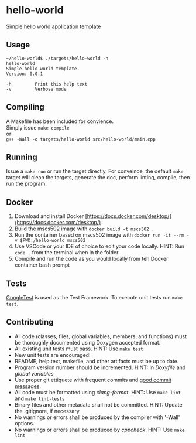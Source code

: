 # hello-world
Simple hello world application template

## Usage
```
~/hello-world$ ./targets/hello-world -h
hello-world
Simple hello world template.
Version: 0.0.1

-h         Print this help text
-v         Verbose mode
```

## Compiling
A Makefile has been included for convience.  
Simply issue `make compile`  
or  
`g++ -Wall -o targets/hello-world src/hello-world/main.cpp`

## Running
Issue a `make run` or run the target directly.  For conveince, the default `make` target will clean the targets, generate the doc, perform linting, compile, then run the program.

## Docker
1. Download and install Docker [https://docs.docker.com/desktop/](https://docs.docker.com/desktop/)
2. Build the mscs502 image with `docker build -t mscs502 .`
3. Run the container based on mscs502 image with `docker run -it --rm -v $PWD:/hello-world mscs502`
4. Use VSCode or your IDE of choice to edit your code locally.  HINT: Run `code .` from the terminal when in the folder
5. Compile and run the code as you would locally from teh Docker container bash prompt

## Tests
[GoogleTest](https://github.com/google/googletest) is used as the Test Framework. To execute unit tests run `make test`.

## Contributing
- All code (classes, files, global variables, members, and functions) must be thoroughly documented using Doxygen accepted format.
- All existing unit tests must pass. HINT: Use `make test`
- New unit tests are encouraged!
- README, help text, makefile, and other artifacts must be up to date.
- Program version number should be incremented.  HINT: In *Doxyfile* and *global variables*
- Use proper git ettiquete with frequent commits and [good commit messages](https://cbea.ms/git-commit/).
- All code must be formatted using *clang-format*.  HINT: Use `make lint` and `make lint-tests`
- Binary files and other metadata shall not be committed. HINT: Update the .gitignore, if necessary
- No warnings or errors shall be produced by the compiler with '-Wall' options.
- No warnings or errors shall be produced by *cppcheck*.  HINT: Use `make lint`